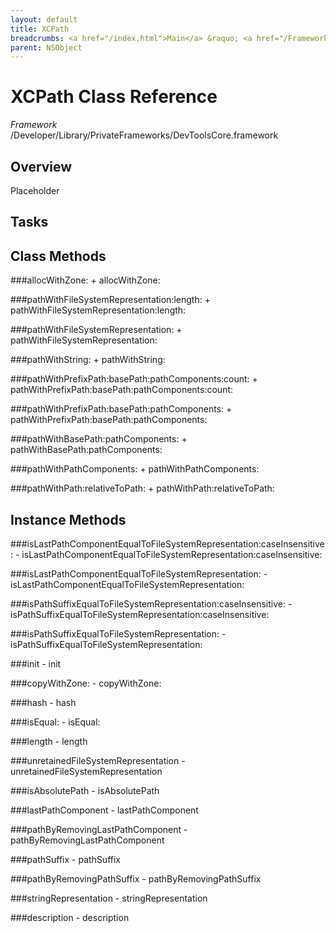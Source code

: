 ```yaml
---
layout: default
title: XCPath
breadcrumbs: <a href="/index.html">Main</a> &raquo; <a href="/Frameworks.html">Framework</a> &raquo; <a href="/Frameworks/DevToolsCore.html">DevToolsCore</a> &raquo; XCPath
parent: NSObject 
---
```

# XCPath Class Reference

*Framework* /Developer/Library/PrivateFrameworks/DevToolsCore.framework

## Overview

Placeholder

## Tasks

## Class Methods

<a name="+allocWithZone:"></a>
###allocWithZone:
    + allocWithZone:

<a name="+pathWithFileSystemRepresentation:length:"></a>
###pathWithFileSystemRepresentation:length:
    + pathWithFileSystemRepresentation:length:

<a name="+pathWithFileSystemRepresentation:"></a>
###pathWithFileSystemRepresentation:
    + pathWithFileSystemRepresentation:

<a name="+pathWithString:"></a>
###pathWithString:
    + pathWithString:

<a name="+pathWithPrefixPath:basePath:pathComponents:count:"></a>
###pathWithPrefixPath:basePath:pathComponents:count:
    + pathWithPrefixPath:basePath:pathComponents:count:

<a name="+pathWithPrefixPath:basePath:pathComponents:"></a>
###pathWithPrefixPath:basePath:pathComponents:
    + pathWithPrefixPath:basePath:pathComponents:

<a name="+pathWithBasePath:pathComponents:"></a>
###pathWithBasePath:pathComponents:
    + pathWithBasePath:pathComponents:

<a name="+pathWithPathComponents:"></a>
###pathWithPathComponents:
    + pathWithPathComponents:

<a name="+pathWithPath:relativeToPath:"></a>
###pathWithPath:relativeToPath:
    + pathWithPath:relativeToPath:

## Instance Methods

<a name="-isLastPathComponentEqualToFileSystemRepresentation:caseInsensitive:"></a>
###isLastPathComponentEqualToFileSystemRepresentation:caseInsensitive:
    - isLastPathComponentEqualToFileSystemRepresentation:caseInsensitive:

<a name="-isLastPathComponentEqualToFileSystemRepresentation:"></a>
###isLastPathComponentEqualToFileSystemRepresentation:
    - isLastPathComponentEqualToFileSystemRepresentation:

<a name="-isPathSuffixEqualToFileSystemRepresentation:caseInsensitive:"></a>
###isPathSuffixEqualToFileSystemRepresentation:caseInsensitive:
    - isPathSuffixEqualToFileSystemRepresentation:caseInsensitive:

<a name="-isPathSuffixEqualToFileSystemRepresentation:"></a>
###isPathSuffixEqualToFileSystemRepresentation:
    - isPathSuffixEqualToFileSystemRepresentation:

<a name="-init"></a>
###init
    - init

<a name="-copyWithZone:"></a>
###copyWithZone:
    - copyWithZone:

<a name="-hash"></a>
###hash
    - hash

<a name="-isEqual:"></a>
###isEqual:
    - isEqual:

<a name="-length"></a>
###length
    - length

<a name="-unretainedFileSystemRepresentation"></a>
###unretainedFileSystemRepresentation
    - unretainedFileSystemRepresentation

<a name="-isAbsolutePath"></a>
###isAbsolutePath
    - isAbsolutePath

<a name="-lastPathComponent"></a>
###lastPathComponent
    - lastPathComponent

<a name="-pathByRemovingLastPathComponent"></a>
###pathByRemovingLastPathComponent
    - pathByRemovingLastPathComponent

<a name="-pathSuffix"></a>
###pathSuffix
    - pathSuffix

<a name="-pathByRemovingPathSuffix"></a>
###pathByRemovingPathSuffix
    - pathByRemovingPathSuffix

<a name="-stringRepresentation"></a>
###stringRepresentation
    - stringRepresentation

<a name="-description"></a>
###description
    - description

